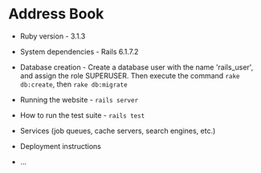 # Address Book


* Ruby version - 3.1.3

* System dependencies - Rails 6.1.7.2

* Database creation - Create a database user with the name 'rails_user', and assign the role SUPERUSER. Then execute the command `rake db:create`, then `rake db:migrate`

* Running the website - `rails server`

* How to run the test suite - `rails test`

* Services (job queues, cache servers, search engines, etc.)

* Deployment instructions

* ...
